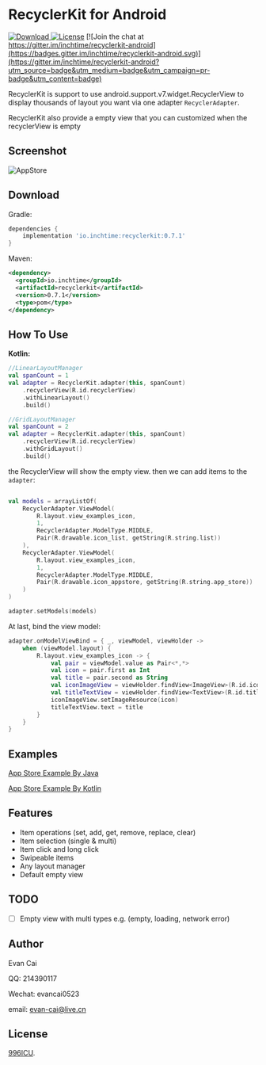 RecyclerKit for Android
=======================

[ ![Download](https://api.bintray.com/packages/inchtime/maven/recyclerkit/images/download.svg) ](https://bintray.com/inchtime/maven/recyclerkit/_latestVersion) [![License](https://img.shields.io/badge/license-Apache%202-blue.svg)](https://www.apache.org/licenses/LICENSE-2.0) [![Join the chat at https://gitter.im/inchtime/recyclerkit-android](https://badges.gitter.im/inchtime/recyclerkit-android.svg)](https://gitter.im/inchtime/recyclerkit-android?utm_source=badge&utm_medium=badge&utm_campaign=pr-badge&utm_content=badge)

RecyclerKit is support to use android.support.v7.widget.RecyclerView to display thousands of layout you want via one adapter `RecyclerAdapter`.

RecyclerKit also provide a empty view that you can customized when the recyclerView is empty

Screenshot
----------

![AppStore](https://github.com/inchtime/recyclerkit-android/blob/master/recourse/appstore.gif)

Download
--------

Gradle:

```gradle
dependencies {
    implementation 'io.inchtime:recyclerkit:0.7.1'
}
```

Maven:

```xml
<dependency>
  <groupId>io.inchtime</groupId>
  <artifactId>recyclerkit</artifactId>
  <version>0.7.1</version>
  <type>pom</type>
</dependency>
```

How To Use
----------------------

**Kotlin:**

```kotlin
//LinearLayoutManager
val spanCount = 1
val adapter = RecyclerKit.adapter(this, spanCount)
    .recyclerView(R.id.recyclerView)
    .withLinearLayout()
    .build()
```

```kotlin
//GridLayoutManager
val spanCount = 2
val adapter = RecyclerKit.adapter(this, spanCount)
    .recyclerView(R.id.recyclerView)
    .withGridLayout()
    .build()
```

the RecyclerView will show the empty view.
then we can add items to the `adapter`:

```kotlin

val models = arrayListOf(
    RecyclerAdapter.ViewModel(
        R.layout.view_examples_icon,
        1,
        RecyclerAdapter.ModelType.MIDDLE,
        Pair(R.drawable.icon_list, getString(R.string.list))
    ),
    RecyclerAdapter.ViewModel(
        R.layout.view_examples_icon,
        1,
        RecyclerAdapter.ModelType.MIDDLE,
        Pair(R.drawable.icon_appstore, getString(R.string.app_store))
    )
)

adapter.setModels(models)

```

At last, bind the view model:

```kotlin
adapter.onModelViewBind = { _, viewModel, viewHolder ->
    when (viewModel.layout) {
        R.layout.view_examples_icon -> {
            val pair = viewModel.value as Pair<*,*>
            val icon = pair.first as Int
            val title = pair.second as String
            val iconImageView = viewHolder.findView<ImageView>(R.id.iconImageView)
            val titleTextView = viewHolder.findView<TextView>(R.id.titleTextView)
            iconImageView.setImageResource(icon)
            titleTextView.text = title
        }
    }
}
```

Examples
------

[App Store Example By Java][AppStoreExampleJava]

[App Store Example By Kotlin][AppStoreExampleKotlin]

Features
------
- Item operations (set, add, get, remove, replace, clear)
- Item selection (single & multi)
- Item click and long click
- Swipeable items
- Any layout manager
- Default empty view

TODO
------
- [ ] Empty view with multi types e.g. (empty, loading, network error)

Author
------

Evan Cai

QQ: 214390117

Wechat: evancai0523

email: evan-cai@live.cn

License
-------

[996ICU][996icu].

[AppStoreExampleJava]: https://github.com/inchtime/recyclerkit-android/blob/master/app/src/main/java/io/inchtime/recyclerkit/example/activity/AppStoreJavaExampleActivity.java
[AppStoreExampleKotlin]: https://github.com/inchtime/recyclerkit-android/blob/master/app/src/main/java/io/inchtime/recyclerkit/example/activity/AppStoreExampleActivity.kt
[996icu]: https://github.com/996icu/996.ICU/blob/master/licenses%5BWIP%5D/LICENSE-MIT-996
